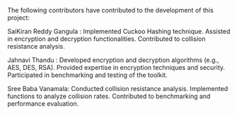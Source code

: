 The following contributors have contributed to the development of this project:

SaiKiran Reddy Gangula :
Implemented Cuckoo Hashing technique.
Assisted in encryption and decryption functionalities.
Contributed to collision resistance analysis.

Jahnavi Thandu :
Developed encryption and decryption algorithms (e.g., AES, DES, RSA).
Provided expertise in encryption techniques and security.
Participated in benchmarking and testing of the toolkit.

Sree Baba Vanamala:
Conducted collision resistance analysis.
Implemented functions to analyze collision rates.
Contributed to benchmarking and performance evaluation.
